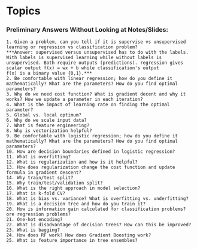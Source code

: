 # Topics
### Preliminary Answers Without Looking at Notes/Slides: 
    1. Given a problem, can you tell if it is supervise vs unsupervised learning or regression vs classification problem?
    ***Answer: supervised versus unsupervised has to do with the labels. With labels is supervised learning while without labels is unsupervised. Both require outputs (predictions). regression gives scalar output f(x) = wx + b while classification's output                   f(x) is a binary value {0,1}.***
    2. Be comfortable with linear regression; how do you define it mathematically? What are the parameters? How do you find optimal parameters?
    3. Why do we need cost function? What is gradient decent and why it works? How we update a parameter in each iteration?
    4. What is the impact of learning rate on finding the optimal parameter?
    5. Global vs. local optimum?
    6. Why do we scale input data?
    7. What is feature engineering?
    8. Why is vectorization helpful?
    9. Be comfortable with logistic regression; how do you define it mathematically? What are the parameters? How do you find optimal parameters?
    10. How are decision boundaries defined in logistic regression? 
    11. What is overfitting?
    12. What is regularization and how is it helpful?
    13. How does regularization change the cost function and update formula in gradient descent?
    14. Why train/test split?
    15. Why train/test/validation split?
    16. What is the right approach in model selection?
    17. What is k-fold CV?
    18. What is bias vs. variance? What is overfitting vs. underfitting?
    19. What is a decision tree and how do you train it?
    20. How is information gain calculated for classification problems? ore regression problems?
    21. One-hot encoding?
    22. What is disadvantage of decision trees? How can this be improved?
    23. What is bagging?
    24. How does RF work? How does Gradient Boosting work?
    25. What is feature importance in tree ensembles?
